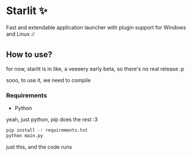 # Starlit ✨

Fast and extendable application launcher with plugin support for Windows and Linux ☄️

## How to use?

for now, starlit is in like, a veeeery early beta, so there's no real release :p

sooo, to use it, we need to compile

### Requirements

- Python

yeah, just python, pip does the rest :3

```bash
pip install -r requirements.txt
python main.py
```

just this, and the code runs
